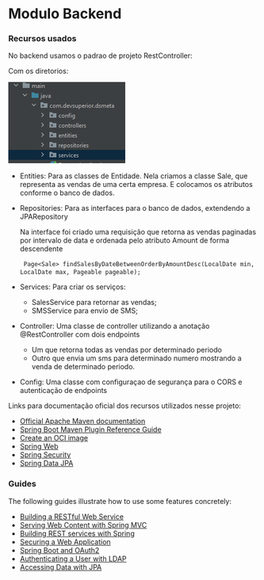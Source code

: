 # Modulo Backend

### Recursos usados

No backend usamos o padrao de projeto RestController:

Com os diretorios:

![img.png](img.png)
- Entities: Para as classes de Entidade.
   Nela criamos a classe Sale, que representa as vendas de uma certa empresa.  E colocamos os atributos conforme o banco de dados.

- Repositories: Para as interfaces para o banco de dados, extendendo a JPARepository
  
   Na interface foi criado uma requisição que retorna as vendas paginadas por intervalo de data e ordenada pelo atributo Amount de forma descendente
   ````shell
    Page<Sale> findSalesByDateBetweenOrderByAmountDesc(LocalDate min, LocalDate max, Pageable pageable);
   ````
- Services: Para criar os serviços:

  - SalesService para retornar as vendas;    
  - SMSService para envio de SMS;
  
  
- Controller: Uma classe de controller utilizando a anotação @RestController com dois endpoints
    - Um que retorna todas as vendas por determinado periodo 
    - Outro que envia um sms para determinado numero mostrando a venda de determinado periodo.
 
- Config: Uma classe com configuraçao de segurança para o CORS e autenticação de endpoints

Links para documentação oficial dos recursos utilizados nesse projeto:

* [Official Apache Maven documentation](https://maven.apache.org/guides/index.html)
* [Spring Boot Maven Plugin Reference Guide](https://docs.spring.io/spring-boot/docs/2.7.5/maven-plugin/reference/html/)
* [Create an OCI image](https://docs.spring.io/spring-boot/docs/2.7.5/maven-plugin/reference/html/#build-image)
* [Spring Web](https://docs.spring.io/spring-boot/docs/2.7.5/reference/htmlsingle/#web)
* [Spring Security](https://docs.spring.io/spring-boot/docs/2.7.5/reference/htmlsingle/#web.security)
* [Spring Data JPA](https://docs.spring.io/spring-boot/docs/2.7.5/reference/htmlsingle/#data.sql.jpa-and-spring-data)

### Guides

The following guides illustrate how to use some features concretely:

* [Building a RESTful Web Service](https://spring.io/guides/gs/rest-service/)
* [Serving Web Content with Spring MVC](https://spring.io/guides/gs/serving-web-content/)
* [Building REST services with Spring](https://spring.io/guides/tutorials/rest/)
* [Securing a Web Application](https://spring.io/guides/gs/securing-web/)
* [Spring Boot and OAuth2](https://spring.io/guides/tutorials/spring-boot-oauth2/)
* [Authenticating a User with LDAP](https://spring.io/guides/gs/authenticating-ldap/)
* [Accessing Data with JPA](https://spring.io/guides/gs/accessing-data-jpa/)

